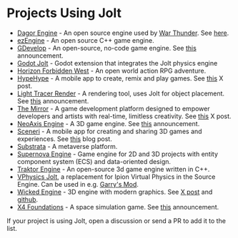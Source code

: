 # Projects Using Jolt

* [Dagor Engine](https://github.com/GaijinEntertainment/DagorEngine) - An open source engine used by [War Thunder](https://warthunder.com/). See [here](https://github.com/GaijinEntertainment/DagorEngine/tree/main/prog/engine/phys/physJolt).
* [ezEngine](https://github.com/ezEngine/ezEngine) - An open source C++ game engine.
* [GDevelop](https://gdevelop.io/) - An open-source, no-code game engine. See [this](https://blog.blips.fm/articles/gdevelop-55-released-with-enhanced-3d-support) announcement.
* [Godot Jolt](https://github.com/godot-jolt/godot-jolt) - Godot extension that integrates the Jolt physics engine
* [Horizon Forbidden West](https://www.playstation.com/en-us/games/horizon-forbidden-west/) - An open world action RPG adventure.
* [HypeHype](https://www.hypehype.com/) - A mobile app to create, remix and play games. See [this](https://twitter.com/SebAaltonen/status/1726871354228482237) X post.
* [Light Tracer Render](https://lighttracer.org/) - A rendering tool, uses Jolt for object placement. See [this](https://lighttracer.org/blog/light-tracer-render-2-4-0/) announcement.
* [The Mirror](https://themirror.space/) - A game development platform designed to empower developers and artists with real-time, limitless creativity. See [this](https://twitter.com/themirrorgdp/status/1718019599361323023?s=20) X post.
* [NeoAxis Engine](https://www.neoaxis.com/) - A 3D game engine. See [this](https://www.neoaxis.com/news/neoaxis_engine_2023_1_released) announcement.
* [Sceneri](https://www.sceneri.com/) - A mobile app for creating and sharing 3D games and experiences. See [this](https://www.sceneri.com/blog/2023-07-27-jolt-physics-bringing-sceneris-worlds-to-life) blog post.
* [Substrata](https://substrata.info/) - A metaverse platform.
* [Supernova Engine](https://www.supernovaengine.org/) - Game engine for 2D and 3D projects with entity component system (ECS) and data-oriented design.
* [Traktor Engine](https://github.com/apistol78/traktor/) - An open-source 3d game engine written in C++.
* [VPhysics Jolt](https://github.com/Joshua-Ashton/VPhysics-Jolt), a replacement for Ipion Virtual Physics in the Source Engine. Can be used in e.g. [Garry's Mod](https://store.steampowered.com/app/4000/Garrys_Mod/).
* [Wicked Engine](https://wickedengine.net/) - 3D engine with modern graphics. See [X post](https://x.com/turanszkij/status/1805979390557528217) and [github](https://github.com/turanszkij/WickedEngine/blob/master/WickedEngine/wiPhysics_Jolt.cpp).
* [X4 Foundations](https://store.steampowered.com/app/392160/X4_Foundations/) - A space simulation game. See [this](https://forum.egosoft.com/viewtopic.php?t=451046) announcement.

If your project is using Jolt, open a discussion or send a PR to add it to the list.
